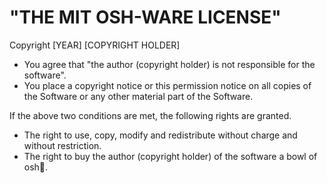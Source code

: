 # "THE MIT OSH-WARE LICENSE"

Copyright [YEAR] [COPYRIGHT HOLDER]

- You agree that "the author (copyright holder) is not responsible for the software".
- You place a copyright notice or this permission notice on all copies of the Software or any other material part of the Software.

If the above two conditions are met, the following rights are granted.

- The right to use, copy, modify and redistribute without charge and without restriction.
- The right to buy the author (copyright holder) of the software a bowl of osh🍚.